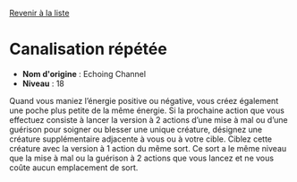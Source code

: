 [Revenir à la liste](..)

# Canalisation répétée

 * **Nom d'origine** : Echoing Channel
 * **Niveau** : 18


<p>Quand vous maniez l’énergie positive ou négative, vous créez également une poche plus petite de la même énergie. Si la prochaine action que vous effectuez consiste à lancer la version à 2 actions d’une mise à mal ou d’une guérison pour soigner ou blesser une unique créature, désignez une créature supplémentaire adjacente à vous ou à votre cible. Ciblez cette créature avec la version à 1 action du même sort. Ce sort a le même niveau que la mise à mal ou la guérison à 2 actions que vous lancez et ne vous coûte aucun emplacement de sort.</p>